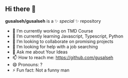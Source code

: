 ## Hi there 👋

<!--
**gusalseh/gusalseh** is a ✨ _special_ ✨ repository because its `README.md` (this file) appears on your GitHub profile.

Here are some ideas to get you started:

- 🔭 I’m currently working on ...
- 🌱 I’m currently learning ...
- 👯 I’m looking to collaborate on ...
- 🤔 I’m looking for help with ...
- 💬 Ask me about ...
- 📫 How to reach me: ...
- 😄 Pronouns: ...
- ⚡ Fun fact: ...
-->

**gusalseh/gusalseh** is a ✨ _special_ ✨ repository

- 🔭 I’m currently working on TMD Course
- 🌱 I’m currently learning Javascript, Typescript, Python
- 👯 I’m looking to collaborate on promising projects
- 🤔 I’m looking for help with a job searching
- 💬 Ask me about Your Ideas
- 📫 How to reach me: https://github.com/gusalseh
- 😄 Pronouns: ?
- ⚡ Fun fact: Not a funny man
